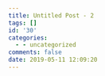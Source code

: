 ```yaml
---
title: Untitled Post - 2
tags: []
id: '30'
categories:
  - - uncategorized
comments: false
date: 2019-05-11 12:09:20
---
```

